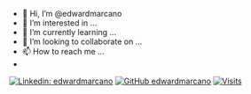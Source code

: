 - 👋 Hi, I’m @edwardmarcano
- 👀 I’m interested in ...
- 🌱 I’m currently learning ...
- 💞️ I’m looking to collaborate on ...
- 📫 How to reach me ...
- <br/>
[![Linkedin: edwardmarcano](https://img.shields.io/badge/-edwardmarcano-blue?style=flat-square&logo=Linkedin&logoColor=white&link=https://www.linkedin.com/in/edward-marcono-35360123b/)](https://www.linkedin.com/in/dyammarcano/)
[![GitHub edwardmarcano](https://img.shields.io/github/followers/edwardmarcano?style=flat-square)](https://github.com/edwardmarcano)
[![Visits](https://komarev.com/ghpvc/?username=edwardmarcano&logo=GitHub&label=github%20visits&color=336699&logoColor=white&style=flat-square)](https://github.com/edwardmarcano)
<!---
edwardmarcano/edwardmarcano is a ✨ special ✨ repository because its `README.md` (this file) appears on your GitHub profile.
You can click the Preview link to take a look at your changes.
--->
